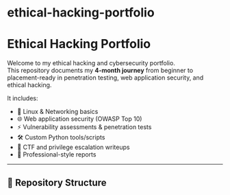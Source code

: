 # ethical-hacking-portfolio
# Ethical Hacking Portfolio

Welcome to my ethical hacking and cybersecurity portfolio.  
This repository documents my **4-month journey** from beginner to placement-ready in penetration testing, web application security, and ethical hacking.  

It includes:
- 🐧 Linux & Networking basics
- 🌐 Web application security (OWASP Top 10)
- ⚡ Vulnerability assessments & penetration tests
- 🛠️ Custom Python tools/scripts
- 🏴 CTF and privilege escalation writeups
- 📑 Professional-style reports

---

## 📂 Repository Structure
